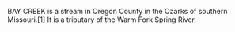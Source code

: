 BAY CREEK is a stream in Oregon County in the Ozarks of southern Missouri.[1] It is a tributary of the Warm Fork Spring River.
